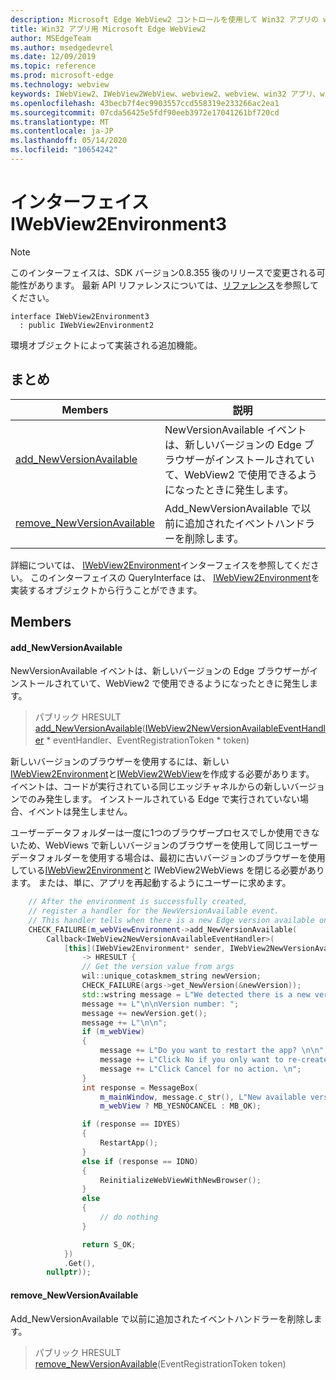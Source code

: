 ```yaml
---
description: Microsoft Edge WebView2 コントロールを使用して Win32 アプリの web コンテンツをホストする
title: Win32 アプリ用 Microsoft Edge WebView2
author: MSEdgeTeam
ms.author: msedgedevrel
ms.date: 12/09/2019
ms.topic: reference
ms.prod: microsoft-edge
ms.technology: webview
keywords: IWebView2、IWebView2WebView、webview2、webview、win32 アプリ、win32、edge
ms.openlocfilehash: 43becb7f4ec9903557ccd558319e233266ac2ea1
ms.sourcegitcommit: 07cda56425e5fdf90eeb3972e17041261bf720cd
ms.translationtype: MT
ms.contentlocale: ja-JP
ms.lasthandoff: 05/14/2020
ms.locfileid: "10654242"
---
```

# インターフェイス IWebView2Environment3 

> [!NOTE]
> このインターフェイスは、SDK バージョン0.8.355 後のリリースで変更される可能性があります。 最新 API リファレンスについては、[リファレンス](../../../webview2-api-reference.md)を参照してください。

```
interface IWebView2Environment3
  : public IWebView2Environment2
```

環境オブジェクトによって実装される追加機能。

## まとめ

 Members                        | 説明
--------------------------------|---------------------------------------------
[add_NewVersionAvailable](#add_newversionavailable) | NewVersionAvailable イベントは、新しいバージョンの Edge ブラウザーがインストールされていて、WebView2 で使用できるようになったときに発生します。
[remove_NewVersionAvailable](#remove_newversionavailable) | Add_NewVersionAvailable で以前に追加されたイベントハンドラーを削除します。

詳細については、 [IWebView2Environment](IWebView2Environment.md)インターフェイスを参照してください。 このインターフェイスの QueryInterface は、 [IWebView2Environment](IWebView2Environment.md)を実装するオブジェクトから行うことができます。

## Members

#### add_NewVersionAvailable 

NewVersionAvailable イベントは、新しいバージョンの Edge ブラウザーがインストールされていて、WebView2 で使用できるようになったときに発生します。

> パブリック HRESULT [add_NewVersionAvailable](#add_newversionavailable)([IWebView2NewVersionAvailableEventHandler](IWebView2NewVersionAvailableEventHandler.md) * eventHandler、EventRegistrationToken * token)

新しいバージョンのブラウザーを使用するには、新しい[IWebView2Environment](IWebView2Environment.md)と[IWebView2WebView](IWebView2WebView.md)を作成する必要があります。 イベントは、コードが実行されている同じエッジチャネルからの新しいバージョンでのみ発生します。 インストールされている Edge で実行されていない場合、イベントは発生しません。

ユーザーデータフォルダーは一度に1つのブラウザープロセスでしか使用できないため、WebViews で新しいバージョンのブラウザーを使用して同じユーザーデータフォルダーを使用する場合は、最初に古いバージョンのブラウザーを使用している[IWebView2Environment](IWebView2Environment.md)と IWebView2WebViews を閉じる必要があります。 または、単に、アプリを再起動するようにユーザーに求めます。

```cpp
    // After the environment is successfully created,
    // register a handler for the NewVersionAvailable event.
    // This handler tells when there is a new Edge version available on the machine.
    CHECK_FAILURE(m_webViewEnvironment->add_NewVersionAvailable(
        Callback<IWebView2NewVersionAvailableEventHandler>(
            [this](IWebView2Environment* sender, IWebView2NewVersionAvailableEventArgs* args)
                -> HRESULT {
                // Get the version value from args
                wil::unique_cotaskmem_string newVersion;
                CHECK_FAILURE(args->get_NewVersion(&newVersion));
                std::wstring message = L"We detected there is a new version for the browser.";
                message += L"\n\nVersion number: ";
                message += newVersion.get();
                message += L"\n\n";
                if (m_webView)
                {
                    message += L"Do you want to restart the app? \n\n";
                    message += L"Click No if you only want to re-create the webviews. \n";
                    message += L"Click Cancel for no action. \n";
                }
                int response = MessageBox(
                    m_mainWindow, message.c_str(), L"New available version",
                    m_webView ? MB_YESNOCANCEL : MB_OK);

                if (response == IDYES)
                {
                    RestartApp();
                }
                else if (response == IDNO)
                {
                    ReinitializeWebViewWithNewBrowser();
                }
                else
                {
                    // do nothing
                }

                return S_OK;
            })
            .Get(),
        nullptr));
```

#### remove_NewVersionAvailable 

Add_NewVersionAvailable で以前に追加されたイベントハンドラーを削除します。

> パブリック HRESULT [remove_NewVersionAvailable](#remove_newversionavailable)(EventRegistrationToken token)

